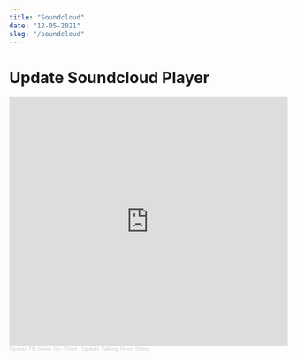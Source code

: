 ```yaml
---
title: "Soundcloud"
date: "12-05-2021"
slug: "/soundcloud"
---
```


# Update Soundcloud Player

<iframe width="100%" height="450" scrolling="no" frameborder="no" allow="autoplay" src="https://w.soundcloud.com/player/?url=https%3A//api.soundcloud.com/playlists/1248026566&color=%23ff5500&auto_play=false&hide_related=false&show_comments=true&show_user=true&show_reposts=false&show_teaser=true"></iframe><div style="font-size: 10px; color: #cccccc;line-break: anywhere;word-break: normal;overflow: hidden;white-space: nowrap;text-overflow: ellipsis; font-family: Interstate,Lucida Grande,Lucida Sans Unicode,Lucida Sans,Garuda,Verdana,Tahoma,sans-serif;font-weight: 100;"><a href="https://soundcloud.com/user-499374907" title="Update TN Stoke-On -Trent" target="_blank" style="color: #cccccc; text-decoration: none;">Update TN Stoke-On -Trent</a> · <a href="https://soundcloud.com/user-499374907/sets/update-talking-news-stoke" title="Update Talking News Stoke" target="_blank" style="color: #cccccc; text-decoration: none;">Update Talking News Stoke</a></div>
